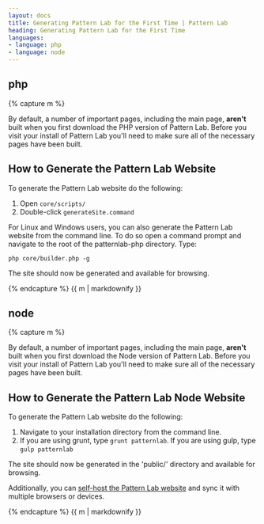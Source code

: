 ```yaml
---
layout: docs
title: Generating Pattern Lab for the First Time | Pattern Lab
heading: Generating Pattern Lab for the First Time
languages:
- language: php
- language: node
---
```


<!--- start php -->

<div class="tab-panel" id="php">
<h2 class="language-title">php</h2>

{% capture m %}

By default, a number of important pages, including the main page, **aren't** built when you first download the PHP version of Pattern Lab. Before you visit your install of Pattern Lab you'll need to make sure all of the necessary pages have been built.

## How to Generate the Pattern Lab Website

To generate the Pattern Lab website do the following:

1. Open `core/scripts/`
2. Double-click `generateSite.command`

For Linux and Windows users, you can also generate the Pattern Lab website from the command line. To do so open a command prompt and navigate to the root of the patternlab-php directory. Type:

    php core/builder.php -g

The site should now be generated and available for browsing.

{% endcapture %}
{{ m | markdownify }}

</div>

<!--- end php -->

<!--- start node -->

<div class="tab-panel" id="node">
<h2 class="language-title">node</h2>

{% capture m %}

By default, a number of important pages, including the main page, **aren't** built when you first download the Node version of Pattern Lab. Before you visit your install of Pattern Lab you'll need to make sure all of the necessary pages have been built.

## How to Generate the Pattern Lab Node Website

To generate the Pattern Lab website do the following:

1. Navigate to your installation directory from the command line.
2. If you are using grunt, type `grunt patternlab`. If you are using gulp, type `gulp patternlab`

The site should now be generated in the 'public/' directory and available for browsing.

Additionally, you can [self-host the Pattern Lab website](/docs/advanced-page-follow.html#node) and sync it with multiple browsers or devices.

{% endcapture %}
{{ m | markdownify }}

</div>

<!--- end node -->

